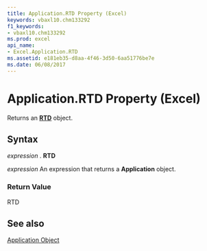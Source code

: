 ```yaml
---
title: Application.RTD Property (Excel)
keywords: vbaxl10.chm133292
f1_keywords:
- vbaxl10.chm133292
ms.prod: excel
api_name:
- Excel.Application.RTD
ms.assetid: e181eb35-d8aa-4f46-3d50-6aa51776be7e
ms.date: 06/08/2017
---
```



# Application.RTD Property (Excel)

Returns an  **[RTD](Excel.RTD.md)** object.


## Syntax

 _expression_ . **RTD**

 _expression_ An expression that returns a **Application** object.


### Return Value

RTD


## See also


[Application Object](Excel.Application(objec).md)

